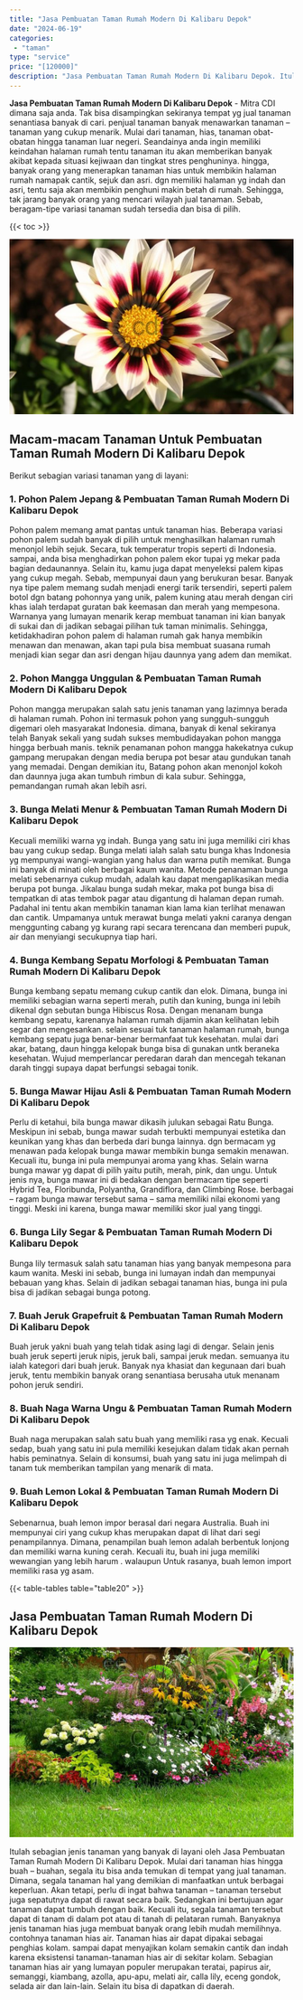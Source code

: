 ```yaml
---
title: "Jasa Pembuatan Taman Rumah Modern Di Kalibaru Depok"
date: "2024-06-19"
categories:
 - "taman"
type: "service"
price: "[120000]"
description: "Jasa Pembuatan Taman Rumah Modern Di Kalibaru Depok. Itulah sebagian jenis tanaman yang banyak di layani oleh Jasa Pembuatan Taman Rumah Modern Di Kalibaru Dep..."
---
```


**Jasa Pembuatan Taman Rumah Modern Di Kalibaru Depok** - Mitra CDI dimana saja anda. Tak bisa disampingkan sekiranya tempat yg jual tanaman senantiasa banyak di cari. penjual tanaman banyak menawarkan tanaman – tanaman yang cukup menarik. Mulai dari tanaman, hias, tanaman obat- obatan hingga tanaman luar negeri. Seandainya anda ingin memiliki keindahan halaman rumah tentu tanaman itu akan memberikan banyak akibat kepada situasi kejiwaan dan tingkat stres penghuninya. hingga, banyak orang yang menerapkan tanaman hias untuk membikin halaman rumah namapak cantik, sejuk dan asri. dgn memiliki halaman yg indah dan asri, tentu saja akan membikin penghuni makin betah di rumah. Sehingga, tak jarang banyak orang yang mencari wilayah jual tanaman. Sebab, beragam-tipe variasi tanaman sudah tersedia dan bisa di pilih.

{{< toc >}}

![Jasa Pembuatan Taman Rumah Modern Di Kalibaru Depok](/images/taman/taman650x400-7.jpg)

## Macam-macam Tanaman Untuk Pembuatan Taman Rumah Modern Di Kalibaru Depok

Berikut sebagian variasi tanaman yang di layani:

### 1\. Pohon Palem Jepang & Pembuatan Taman Rumah Modern Di Kalibaru Depok

Pohon palem memang amat pantas untuk tanaman hias. Beberapa variasi pohon palem sudah banyak di pilih untuk menghasilkan halaman rumah menonjol lebih sejuk. Secara, tuk temperatur tropis seperti di Indonesia. sampai, anda bisa menghadirkan pohon palem ekor tupai yg mekar pada bagian dedaunannya. Selain itu, kamu juga dapat menyeleksi palem kipas yang cukup megah. Sebab, mempunyai daun yang berukuran besar. Banyak nya tipe palem memang sudah menjadi energi tarik tersendiri, seperti palem botol dgn batang pohonnya yang unik, palem kuning atau merah dengan ciri khas ialah terdapat guratan bak keemasan dan merah yang mempesona. Warnanya yang lumayan menarik kerap membuat tanaman ini kian banyak di sukai dan di jadikan sebagai pilihan tuk taman minimalis. Sehingga, ketidakhadiran pohon palem di halaman rumah gak hanya membikin menawan dan menawan, akan tapi pula bisa membuat suasana rumah menjadi kian segar dan asri dengan hijau daunnya yang adem dan memikat.

### 2\. Pohon Mangga Unggulan & Pembuatan Taman Rumah Modern Di Kalibaru Depok

Pohon mangga merupakan salah satu jenis tanaman yang lazimnya berada di halaman rumah. Pohon ini termasuk pohon yang sungguh-sungguh digemari oleh masyarakat Indonesia. dimana, banyak di kenal sekiranya telah Banyak sekali yang sudah sukses membudidayakan pohon mangga hingga berbuah manis. teknik penamanan pohon mangga hakekatnya cukup gampang merupakan dengan media berupa pot besar atau gundukan tanah yang memadai. Dengan demikian itu, Batang pohon akan menonjol kokoh dan daunnya juga akan tumbuh rimbun di kala subur. Sehingga, pemandangan rumah akan lebih asri.

### 3\. Bunga Melati Menur & Pembuatan Taman Rumah Modern Di Kalibaru Depok

Kecuali memiliki warna yg indah. Bunga yang satu ini juga memiliki ciri khas bau yang cukup sedap. Bunga melati ialah salah satu bunga khas Indonesia yg mempunyai wangi-wangian yang halus dan warna putih memikat. Bunga ini banyak di minati oleh berbagai kaum wanita. Metode penanaman bunga melati sebenarnya cukup mudah, adalah kau dapat mengaplikasikan media berupa pot bunga. Jikalau bunga sudah mekar, maka pot bunga bisa di tempatkan di atas tembok pagar atau digantung di halaman depan rumah. Padahal ini tentu akan membikin tanaman kian lama kian terlihat menawan dan cantik. Umpamanya untuk merawat bunga melati yakni caranya dengan menggunting cabang yg kurang rapi secara terencana dan memberi pupuk, air dan menyiangi secukupnya tiap hari.

### 4\. Bunga Kembang Sepatu Morfologi & Pembuatan Taman Rumah Modern Di Kalibaru Depok

Bunga kembang sepatu memang cukup cantik dan elok. Dimana, bunga ini memiliki sebagian warna seperti merah, putih dan kuning, bunga ini lebih dikenal dgn sebutan bunga Hibiscus Rosa. Dengan menanam bunga kembang sepatu, karenanya halaman rumah dijamin akan kelihatan lebih segar dan mengesankan. selain sesuai tuk tanaman halaman rumah, bunga kembang sepatu juga benar-benar bermanfaat tuk kesehatan. mulai dari akar, batang, daun hingga kelopak bunga bisa di gunakan untk beraneka kesehatan. Wujud memperlancar peredaran darah dan mencegah tekanan darah tinggi supaya dapat berfungsi sebagai tonik.

### 5\. Bunga Mawar Hijau Asli & Pembuatan Taman Rumah Modern Di Kalibaru Depok

Perlu di ketahui, bila bunga mawar dikasih julukan sebagai Ratu Bunga. Meskipun ini sebab, bunga mawar sudah terbukti mempunyai estetika dan keunikan yang khas dan berbeda dari bunga lainnya. dgn bermacam yg menawan pada kelopak bunga mawar membikin bunga semakin menawan. Kecuali itu, bunga ini pula mempunyai aroma yang khas. Selain warna bunga mawar yg dapat di pilih yaitu putih, merah, pink, dan ungu. Untuk jenis nya, bunga mawar ini di bedakan dengan bermacam tipe seperti Hybrid Tea, Floribunda, Polyantha, Grandiflora, dan Climbing Rose. berbagai – ragam bunga mawar tersebut sama – sama memiliki nilai ekonomi yang tinggi. Meski ini karena, bunga mawar memiliki skor jual yang tinggi.

### 6\. Bunga Lily Segar & Pembuatan Taman Rumah Modern Di Kalibaru Depok

Bunga lily termasuk salah satu tanaman hias yang banyak mempesona para kaum wanita. Meski ini sebab, bunga ini lumayan indah dan mempunyai bebauan yang khas. Selain di jadikan sebagai tanaman hias, bunga ini pula bisa di jadikan sebagai bunga potong.

### 7\. Buah Jeruk Grapefruit & Pembuatan Taman Rumah Modern Di Kalibaru Depok

Buah jeruk yakni buah yang telah tidak asing lagi di dengar. Selain jenis buah jeruk seperti jeruk nipis, jeruk bali, sampai jeruk medan. semuanya itu ialah kategori dari buah jeruk. Banyak nya khasiat dan kegunaan dari buah jeruk, tentu membikin banyak orang senantiasa berusaha utuk menanam pohon jeruk sendiri.

### 8\. Buah Naga Warna Ungu & Pembuatan Taman Rumah Modern Di Kalibaru Depok

Buah naga merupakan salah satu buah yang memiliki rasa yg enak. Kecuali sedap, buah yang satu ini pula memiliki kesejukan dalam tidak akan pernah habis peminatnya. Selain di konsumsi, buah yang satu ini juga melimpah di tanam tuk memberikan tampilan yang menarik di mata.

### 9\. Buah Lemon Lokal & Pembuatan Taman Rumah Modern Di Kalibaru Depok

Sebenarnua, buah lemon impor berasal dari negara Australia. Buah ini mempunyai ciri yang cukup khas merupakan dapat di lihat dari segi penampilannya. Dimana, penampilan buah lemon adalah berbentuk lonjong dan memiliki warna kuning cerah. Kecuali itu, buah ini juga memiliki wewangian yang lebih harum . walaupun Untuk rasanya, buah lemon import memiliki rasa yg asam.

{{< table-tables table="table20" >}}

## Jasa Pembuatan Taman Rumah Modern Di Kalibaru Depok

![Jasa Pembuatan Taman Rumah Modern Di Kalibaru Depok](/images/taman/merawat-taman-indah.jpg)

Itulah sebagian jenis tanaman yang banyak di layani oleh Jasa Pembuatan Taman Rumah Modern Di Kalibaru Depok. Mulai dari tanaman hias hingga buah – buahan, segala itu bisa anda temukan di tempat yang jual tanaman. Dimana, segala tanaman hal yang demikian di manfaatkan untuk berbagai keperluan. Akan tetapi, perlu di ingat bahwa tanaman – tanaman tersebut juga sepatutnya dapat di rawat secara baik. Sedangkan ini bertujuan agar tanaman dapat tumbuh dengan baik. Kecuali itu, segala tanaman tersebut dapat di tanam di dalam pot atau di tanah di pelataran rumah. Banyaknya jenis tanaman hias juga membuat banyak orang lebih mudah memilihnya. contohnya tanaman hias air. Tanaman hias air dapat dipakai sebagai penghias kolam. sampai dapat menyajikan kolam semakin cantik dan indah karena eksistensi tanaman-tanaman hias air di sekitar kolam. Sebagian tanaman hias air yang lumayan populer merupakan teratai, papirus air, semanggi, kiambang, azolla, apu-apu, melati air, calla lily, eceng gondok, selada air dan lain-lain. Selain itu bisa di dapatkan di daerah.
